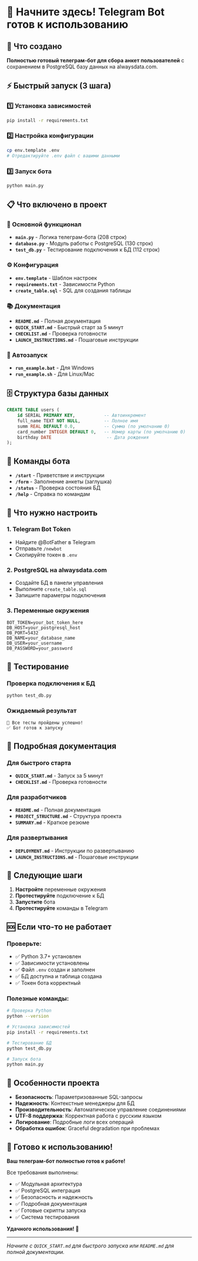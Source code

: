 # 🚀 Начните здесь! Telegram Bot готов к использованию

## 🎯 Что создано

**Полностью готовый телеграм-бот для сбора анкет пользователей** с сохранением в PostgreSQL базу данных на alwaysdata.com.

## ⚡ Быстрый запуск (3 шага)

### 1️⃣ Установка зависимостей
```bash
pip install -r requirements.txt
```

### 2️⃣ Настройка конфигурации
```bash
cp env.template .env
# Отредактируйте .env файл с вашими данными
```

### 3️⃣ Запуск бота
```bash
python main.py
```

## 📋 Что включено в проект

### 🤖 Основной функционал
- **`main.py`** - Логика телеграм-бота (208 строк)
- **`database.py`** - Модуль работы с PostgreSQL (130 строк)
- **`test_db.py`** - Тестирование подключения к БД (112 строк)

### ⚙️ Конфигурация
- **`env.template`** - Шаблон настроек
- **`requirements.txt`** - Зависимости Python
- **`create_table.sql`** - SQL для создания таблицы

### 📚 Документация
- **`README.md`** - Полная документация
- **`QUICK_START.md`** - Быстрый старт за 5 минут
- **`CHECKLIST.md`** - Проверка готовности
- **`LAUNCH_INSTRUCTIONS.md`** - Пошаговые инструкции

### 🚀 Автозапуск
- **`run_example.bat`** - Для Windows
- **`run_example.sh`** - Для Linux/Mac

## 🗄️ Структура базы данных

```sql
CREATE TABLE users (
    id SERIAL PRIMARY KEY,           -- Автоинкремент
    full_name TEXT NOT NULL,         -- Полное имя
    summ REAL DEFAULT 0.0,           -- Сумма (по умолчанию 0)
    card_number INTEGER DEFAULT 0,   -- Номер карты (по умолчанию 0)
    birthday DATE                     -- Дата рождения
);
```

## 📱 Команды бота

- **`/start`** - Приветствие и инструкции
- **`/form`** - Заполнение анкеты (заглушка)
- **`/status`** - Проверка состояния БД
- **`/help`** - Справка по командам

## 🔧 Что нужно настроить

### 1. Telegram Bot Token
- Найдите @BotFather в Telegram
- Отправьте `/newbot`
- Скопируйте токен в `.env`

### 2. PostgreSQL на alwaysdata.com
- Создайте БД в панели управления
- Выполните `create_table.sql`
- Запишите параметры подключения

### 3. Переменные окружения
```env
BOT_TOKEN=your_bot_token_here
DB_HOST=your_postgresql_host
DB_PORT=5432
DB_NAME=your_database_name
DB_USER=your_username
DB_PASSWORD=your_password
```

## 🧪 Тестирование

### Проверка подключения к БД
```bash
python test_db.py
```

### Ожидаемый результат
```
🎉 Все тесты пройдены успешно!
✅ Бот готов к запуску
```

## 📖 Подробная документация

### Для быстрого старта
- **`QUICK_START.md`** - Запуск за 5 минут
- **`CHECKLIST.md`** - Проверка готовности

### Для разработчиков
- **`README.md`** - Полная документация
- **`PROJECT_STRUCTURE.md`** - Структура проекта
- **`SUMMARY.md`** - Краткое резюме

### Для развертывания
- **`DEPLOYMENT.md`** - Инструкции по развертыванию
- **`LAUNCH_INSTRUCTIONS.md`** - Пошаговые инструкции

## 🎯 Следующие шаги

1. **Настройте** переменные окружения
2. **Протестируйте** подключение к БД
3. **Запустите** бота
4. **Протестируйте** команды в Telegram

## 🆘 Если что-то не работает

### Проверьте:
- ✅ Python 3.7+ установлен
- ✅ Зависимости установлены
- ✅ Файл `.env` создан и заполнен
- ✅ БД доступна и таблица создана
- ✅ Токен бота корректный

### Полезные команды:
```bash
# Проверка Python
python --version

# Установка зависимостей
pip install -r requirements.txt

# Тестирование БД
python test_db.py

# Запуск бота
python main.py
```

## 🌟 Особенности проекта

- **Безопасность**: Параметризованные SQL-запросы
- **Надежность**: Контекстные менеджеры для БД
- **Производительность**: Автоматическое управление соединениями
- **UTF-8 поддержка**: Корректная работа с русским языком
- **Логирование**: Подробные логи всех операций
- **Обработка ошибок**: Graceful degradation при проблемах

## 🎉 Готово к использованию!

**Ваш телеграм-бот полностью готов к работе!**

Все требования выполнены:
- ✅ Модульная архитектура
- ✅ PostgreSQL интеграция
- ✅ Безопасность и надежность
- ✅ Подробная документация
- ✅ Готовые скрипты запуска
- ✅ Система тестирования

**Удачного использования! 🚀**

---

*Начните с `QUICK_START.md` для быстрого запуска или `README.md` для полной документации.*
